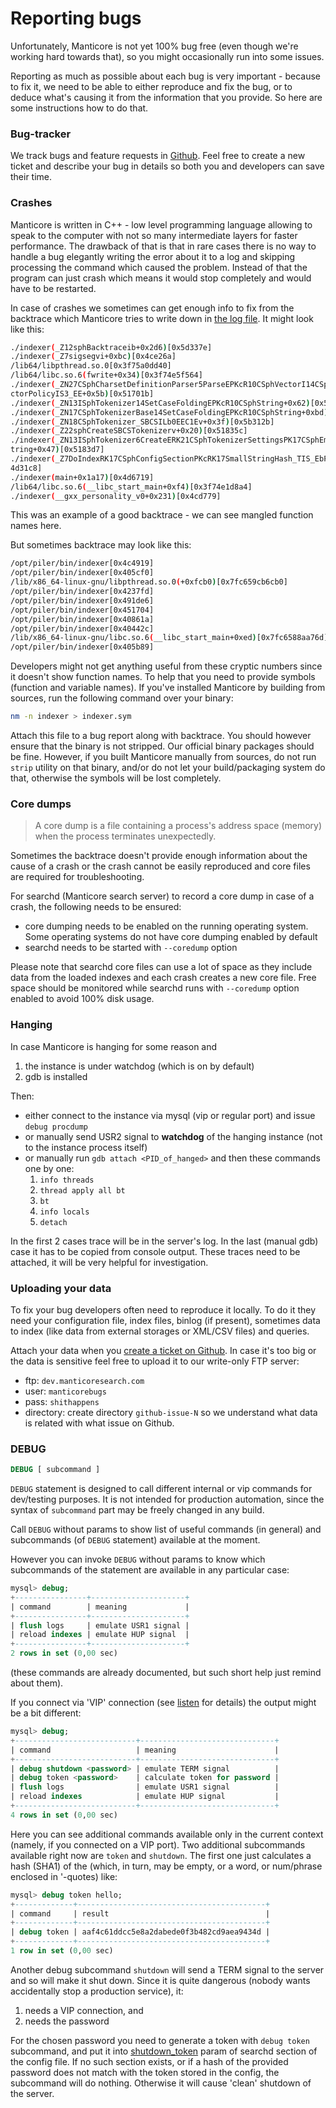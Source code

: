 # Reporting bugs

Unfortunately, Manticore is not yet 100% bug free (even though we're working hard towards that), so you might occasionally run into some issues.

Reporting as much as possible about each bug is very important - because to fix it, we need to be able to either reproduce and fix the bug, or to deduce what's causing it from the information that you provide. So here are some instructions how to do that.

### Bug-tracker
We track bugs and feature requests in [Github](https://github.com/manticoresoftware/manticore/issues). Feel free to create a new ticket and describe your bug in details so both you and developers can save their time.

### Crashes
Manticore is written in C++ - low level programming language allowing to speak to the computer with not so many intermediate layers for faster performance. The drawback of that is that in rare cases there is no way to handle a bug elegantly writing the error about it to a log and skipping processing the command which caused the problem. Instead of that the program can just crash which means it would stop completely and would have to be restarted.

In case of crashes we sometimes can get enough info to fix from the backtrace which Manticore tries to write down in [the log file](Logging/Server_logging.md). It might look like this:

```bash
./indexer(_Z12sphBacktraceib+0x2d6)[0x5d337e]
./indexer(_Z7sigsegvi+0xbc)[0x4ce26a]
/lib64/libpthread.so.0[0x3f75a0dd40]
/lib64/libc.so.6(fwrite+0x34)[0x3f74e5f564]
./indexer(_ZN27CSphCharsetDefinitionParser5ParseEPKcR10CSphVectorI14CSphRemapRange16CSphVe
ctorPolicyIS3_EE+0x5b)[0x51701b]
./indexer(_ZN13ISphTokenizer14SetCaseFoldingEPKcR10CSphString+0x62)[0x517e4c]
./indexer(_ZN17CSphTokenizerBase14SetCaseFoldingEPKcR10CSphString+0xbd)[0x518283]
./indexer(_ZN18CSphTokenizer_SBCSILb0EEC1Ev+0x3f)[0x5b312b]
./indexer(_Z22sphCreateSBCSTokenizerv+0x20)[0x51835c]
./indexer(_ZN13ISphTokenizer6CreateERK21CSphTokenizerSettingsPK17CSphEmbeddedFilesR10CSphS
tring+0x47)[0x5183d7]
./indexer(_Z7DoIndexRK17CSphConfigSectionPKcRK17SmallStringHash_TIS_EbP8_IO_FILE+0x494)[0x
4d31c8]
./indexer(main+0x1a17)[0x4d6719]
/lib64/libc.so.6(__libc_start_main+0xf4)[0x3f74e1d8a4]
./indexer(__gxx_personality_v0+0x231)[0x4cd779]
```

This was an example of a good backtrace - we can see mangled function
names here.

But sometimes backtrace may look like this:
```bash
/opt/piler/bin/indexer[0x4c4919]
/opt/piler/bin/indexer[0x405cf0]
/lib/x86_64-linux-gnu/libpthread.so.0(+0xfcb0)[0x7fc659cb6cb0]
/opt/piler/bin/indexer[0x4237fd]
/opt/piler/bin/indexer[0x491de6]
/opt/piler/bin/indexer[0x451704]
/opt/piler/bin/indexer[0x40861a]
/opt/piler/bin/indexer[0x40442c]
/lib/x86_64-linux-gnu/libc.so.6(__libc_start_main+0xed)[0x7fc6588aa76d]
/opt/piler/bin/indexer[0x405b89]
```

Developers might not get anything useful from these cryptic numbers since it doesn't show function names. To help that you need to provide symbols (function and variable names). If you've installed Manticore by building from sources, run the following command over your binary:
```bash
nm -n indexer > indexer.sym
```

Attach this file to a bug report along with backtrace. You should however ensure that the binary is not stripped. Our official binary packages should be fine. However, if you built Manticore manually from sources, do not run `strip` utility on that binary, and/or do not let your build/packaging system do that, otherwise the symbols will be lost completely.

### Core dumps

> A core dump is a file containing a process's address space (memory) when the process terminates unexpectedly.

Sometimes the backtrace doesn't provide enough information about the cause of a crash or the crash cannot be easily reproduced and core files are required for troubleshooting.

For searchd (Manticore search server) to record a core dump in case of a crash, the following needs to be ensured:

* core dumping needs to be enabled on the running operating system. Some operating systems do not have core dumping enabled by default
* searchd needs to be started with `--coredump` option

Please note that searchd core files can use a lot of space as they include data from the loaded indexes and each crash creates a new core file. Free space should be monitored while searchd runs with `--coredump` option enabled to avoid 100% disk usage.

### Hanging

In case Manticore is hanging for some reason and
1) the instance is under watchdog (which is on by default)
2) gdb is installed

Then:

* either connect to the instance via mysql (vip or regular port) and issue `debug procdump`  
* or manually send USR2 signal to **watchdog** of the hanging instance (not to the instance process itself)
* or manually run `gdb attach <PID_of_hanged>` and then these commands one by one:
  1. `info threads`
  2. `thread apply all bt`
  3. `bt`
  4. `info locals`
  5. `detach`

In the first 2 cases trace will be in the server's log. In the last (manual gdb) case it has to be copied from console output. These traces need to be attached, it will be very helpful for investigation.

### Uploading your data

To fix your bug developers often need to reproduce it locally. To do it they need your configuration file, index files, binlog (if present), sometimes data to index (like data from external storages or XML/CSV files) and queries.

Attach your data when you [create a ticket on Github](https://github.com/manticoresoftware/manticoresearch/issues/new). In case it's too big or the data is sensitive feel free to upload it to our write-only FTP server:

* ftp: `dev.manticoresearch.com`
* user: `manticorebugs`
* pass: `shithappens`
* directory: create directory `github-issue-N` so we understand what data is related with what issue on Github.

### DEBUG

```sql
DEBUG [ subcommand ]
```

`DEBUG` statement is designed to call different internal or vip commands for dev/testing purposes. It is not intended for production automation, since the syntax of `subcommand` part may be freely changed in any build.

Call `DEBUG` without params to show list of useful commands (in general) and subcommands (of `DEBUG` statement) available at the moment.

However you can invoke `DEBUG` without params to know which subcommands of the statement are available in any particular case:

```sql
mysql> debug;
+----------------+---------------------+
| command        | meaning             |
+----------------+---------------------+
| flush logs     | emulate USR1 signal |
| reload indexes | emulate HUP signal  |
+----------------+---------------------+
2 rows in set (0,00 sec)
```

(these commands are already documented, but such short help just remind about them).

If you connect via 'VIP' connection (see [listen](Server_settings/Searchd.md#listen) for details) the output might be a bit different:

```sql
mysql> debug;
+---------------------------+------------------------------+
| command                   | meaning                      |
+---------------------------+------------------------------+
| debug shutdown <password> | emulate TERM signal          |
| debug token <password>    | calculate token for password |
| flush logs                | emulate USR1 signal          |
| reload indexes            | emulate HUP signal           |
+---------------------------+------------------------------+
4 rows in set (0,00 sec)
```

Here you can see additional commands available only in the current context (namely, if you connected on a VIP port). Two additional subcommands available right now are `token` and `shutdown`. The first one just calculates a hash (SHA1) of the <password> (which, in turn, may be empty, or a word, or num/phrase enclosed in '-quotes) like:

```sql
mysql> debug token hello;
+-------------+------------------------------------------+
| command     | result                                   |
+-------------+------------------------------------------+
| debug token | aaf4c61ddcc5e8a2dabede0f3b482cd9aea9434d |
+-------------+------------------------------------------+
1 row in set (0,00 sec)
```

Another debug subcommand `shutdown` will send a TERM signal to the server and so will make it shut down. Since it is quite dangerous (nobody wants accidentally stop a production service), it:
1. needs a VIP connection, and
2. needs the password

For the chosen password you need to generate a token with `debug token` subcommand, and put it into [shutdown_token](Server_settings/Searchd.md#shutdown_token) param of searchd section of the config file. If no such section exists, or if a hash of the provided password  does not match with the token stored in the config, the subcommand will do nothing. Otherwise it will cause 'clean' shutdown of the server.
